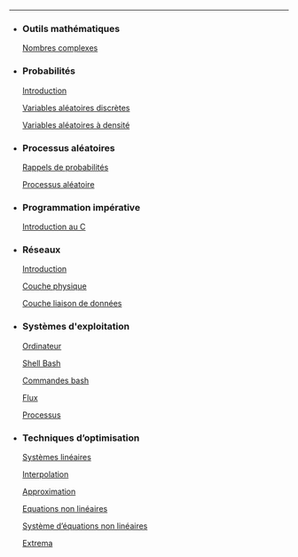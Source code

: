 ---

- ### Outils mathématiques

  [Nombres complexes](./MATHS/HTML/1.Nombres_complexes.html)

- ### Probabilités

  [Introduction](./PROBA/HTML/1.Intro.html)

  [Variables aléatoires discrètes](./PROBA/HTML/2.Variables_aleatoires_discretes.html)

  [Variables aléatoires à densité](./PROBA/HTML/3.Variables_aleatoires_a_densite.html)

- ### Processus aléatoires

  [Rappels de probabilités](./PROCESSUS/HTML/1.Probas.html)

  [Processus aléatoire](./PROCESSUS/HTML/2.Processus.html)

- ### Programmation impérative

  [Introduction au C](./PROGRAMMATION/HTML/1.Intro_C.html)

- ### Réseaux

  [Introduction](./RESEAUX/HTML/1.Intro.html)

  [Couche physique](./RESEAUX/HTML/2.Couche_physique.html)

  [Couche liaison de données](./RESEAUX/HTML/3.Couche_liaison.html)

- ### Systèmes d'exploitation

  [Ordinateur](./SYSEXP/HTML/Ordinateur.html)

  [Shell Bash](./SYSEXP/HTML/ShellBash.html)

  [Commandes bash](./SYSEXP/HTML/CommandesBash.html)

  [Flux](./SYSEXP/HTML/Flux.html)

  [Processus](./SYSEXP/HTML/Processus.html)

- ### Techniques d’optimisation

  [Systèmes linéaires](./OPTIMISATION/HTML/1.SystemeLinaire.html)

  [Interpolation](./OPTIMISATION/HTML/3.Interpolation.html)

  [Approximation](./OPTIMISATION/HTML/4.Approximation.html)

  [Equations non linéaires](./OPTIMISATION/HTML/5.EqNonLineaires.html)

  [Système d’équations non linéaires](./OPTIMISATION/HTML/.6.SysEqNonLineaires.html)

  [Extrema](./OPTIMISATION/HTML/7.Extrema.html)